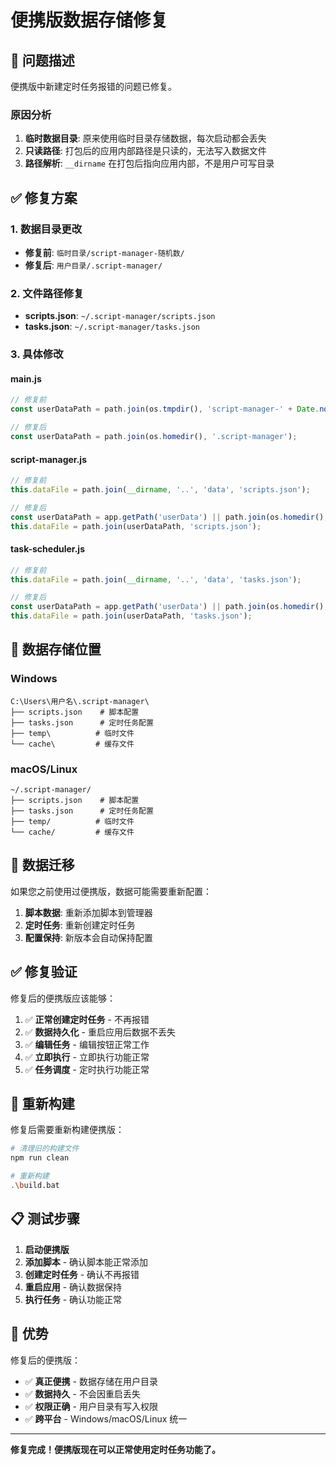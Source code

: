 # 便携版数据存储修复

## 🐛 问题描述

便携版中新建定时任务报错的问题已修复。

### 原因分析

1. **临时数据目录**: 原来使用临时目录存储数据，每次启动都会丢失
2. **只读路径**: 打包后的应用内部路径是只读的，无法写入数据文件
3. **路径解析**: `__dirname` 在打包后指向应用内部，不是用户可写目录

## ✅ 修复方案

### 1. 数据目录更改
- **修复前**: `临时目录/script-manager-随机数/`
- **修复后**: `用户目录/.script-manager/`

### 2. 文件路径修复
- **scripts.json**: `~/.script-manager/scripts.json`
- **tasks.json**: `~/.script-manager/tasks.json`

### 3. 具体修改

#### main.js
```javascript
// 修复前
const userDataPath = path.join(os.tmpdir(), 'script-manager-' + Date.now());

// 修复后  
const userDataPath = path.join(os.homedir(), '.script-manager');
```

#### script-manager.js
```javascript
// 修复前
this.dataFile = path.join(__dirname, '..', 'data', 'scripts.json');

// 修复后
const userDataPath = app.getPath('userData') || path.join(os.homedir(), '.script-manager');
this.dataFile = path.join(userDataPath, 'scripts.json');
```

#### task-scheduler.js
```javascript
// 修复前
this.dataFile = path.join(__dirname, '..', 'data', 'tasks.json');

// 修复后
const userDataPath = app.getPath('userData') || path.join(os.homedir(), '.script-manager');
this.dataFile = path.join(userDataPath, 'tasks.json');
```

## 📁 数据存储位置

### Windows
```
C:\Users\用户名\.script-manager\
├── scripts.json    # 脚本配置
├── tasks.json      # 定时任务配置
├── temp\          # 临时文件
└── cache\         # 缓存文件
```

### macOS/Linux
```
~/.script-manager/
├── scripts.json    # 脚本配置
├── tasks.json      # 定时任务配置
├── temp/          # 临时文件
└── cache/         # 缓存文件
```

## 🔄 数据迁移

如果您之前使用过便携版，数据可能需要重新配置：

1. **脚本数据**: 重新添加脚本到管理器
2. **定时任务**: 重新创建定时任务
3. **配置保持**: 新版本会自动保持配置

## ✅ 修复验证

修复后的便携版应该能够：

1. ✅ **正常创建定时任务** - 不再报错
2. ✅ **数据持久化** - 重启应用后数据不丢失
3. ✅ **编辑任务** - 编辑按钮正常工作
4. ✅ **立即执行** - 立即执行功能正常
5. ✅ **任务调度** - 定时执行功能正常

## 🚀 重新构建

修复后需要重新构建便携版：

```bash
# 清理旧的构建文件
npm run clean

# 重新构建
.\build.bat
```

## 📋 测试步骤

1. **启动便携版**
2. **添加脚本** - 确认脚本能正常添加
3. **创建定时任务** - 确认不再报错
4. **重启应用** - 确认数据保持
5. **执行任务** - 确认功能正常

## 🎯 优势

修复后的便携版：

- ✅ **真正便携** - 数据存储在用户目录
- ✅ **数据持久** - 不会因重启丢失
- ✅ **权限正确** - 用户目录有写入权限
- ✅ **跨平台** - Windows/macOS/Linux 统一

---

**修复完成！便携版现在可以正常使用定时任务功能了。**
